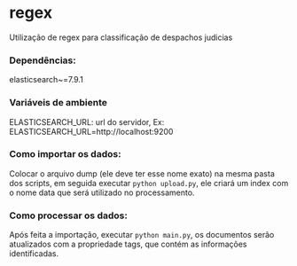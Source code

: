 # regex
Utilização de regex para classificação de despachos judicias

### Dependências:
elasticsearch~=7.9.1

### Variáveis de ambiente
ELASTICSEARCH_URL: url do servidor, Ex: ELASTICSEARCH_URL=http://localhost:9200

### Como importar os dados:
Colocar o arquivo dump (ele deve ter esse nome exato) na mesma pasta dos scripts, em seguida executar
`python upload.py`, ele criará um index com o nome data que será utilizado no processamento.

### Como processar os dados:
Após feita a importação, executar `python main.py`, os documentos serão atualizados com a propriedade tags, que contém as informações identificadas.
